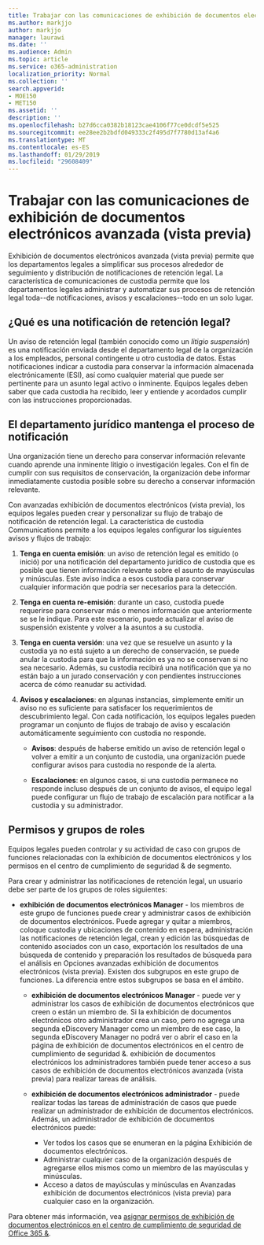 ```yaml
---
title: Trabajar con las comunicaciones de exhibición de documentos electrónicos avanzada (vista previa)
ms.author: markjjo
author: markjjo
manager: laurawi
ms.date: ''
ms.audience: Admin
ms.topic: article
ms.service: o365-administration
localization_priority: Normal
ms.collection: ''
search.appverid:
- MOE150
- MET150
ms.assetid: ''
description: ''
ms.openlocfilehash: b27d6cca0382b18123cae4106f77ce0dcdf5e525
ms.sourcegitcommit: ee28ee2b2bdfd049333c2f495d7f7780d13af4a6
ms.translationtype: MT
ms.contentlocale: es-ES
ms.lasthandoff: 01/29/2019
ms.locfileid: "29608409"
---
```

# <a name="working-with-communications-in-advanced-ediscovery-preview"></a>Trabajar con las comunicaciones de exhibición de documentos electrónicos avanzada (vista previa)

Exhibición de documentos electrónicos avanzada (vista previa) permite que los departamentos legales a simplificar sus procesos alrededor de seguimiento y distribución de notificaciones de retención legal. La característica de comunicaciones de custodia permite que los departamentos legales administrar y automatizar sus procesos de retención legal toda--de notificaciones, avisos y escalaciones--todo en un solo lugar.

## <a name="what-is-a-legal-hold-notification"></a>¿Qué es una notificación de retención legal?

Un aviso de retención legal (también conocido como un *litigio suspensión*) es una notificación enviada desde el departamento legal de la organización a los empleados, personal contingente u otro custodia de datos. Estas notificaciones indicar a custodia para conservar la información almacenada electrónicamente (ESI), así como cualquier material que puede ser pertinente para un asunto legal activo o inminente. Equipos legales deben saber que cada custodia ha recibido, leer y entiende y acordados cumplir con las instrucciones proporcionadas.

## <a name="the-legal-hold-notification-process"></a>El departamento jurídico mantenga el proceso de notificación

Una organización tiene un derecho para conservar información relevante cuando aprende una inminente litigio o investigación legales. Con el fin de cumplir con sus requisitos de conservación, la organización debe informar inmediatamente custodia posible sobre su derecho a conservar información relevante. 

Con avanzadas exhibición de documentos electrónicos (vista previa), los equipos legales pueden crear y personalizar su flujo de trabajo de notificación de retención legal. La característica de custodia Communications permite a los equipos legales configurar los siguientes avisos y flujos de trabajo:

1. **Tenga en cuenta emisión**: un aviso de retención legal es emitido (o inició) por una notificación del departamento jurídico de custodia que es posible que tienen información relevante sobre el asunto de mayúsculas y minúsculas. Este aviso indica a esos custodia para conservar cualquier información que podría ser necesarios para la detección. 
   
2.  **Tenga en cuenta re-emisión**: durante un caso, custodia puede requerirse para conservar más o menos información que anteriormente se se le indique. Para este escenario, puede actualizar el aviso de suspensión existente y volver a la asuntos a su custodia.

3.  **Tenga en cuenta versión**: una vez que se resuelve un asunto y la custodia ya no está sujeto a un derecho de conservación, se puede anular la custodia para que la información es ya no se conservan si no sea necesario. Además, su custodia recibirá una notificación que ya no están bajo a un jurado conservación y con pendientes instrucciones acerca de cómo reanudar su actividad.

4. **Avisos y escalaciones**: en algunas instancias, simplemente emitir un aviso no es suficiente para satisfacer los requerimientos de descubrimiento legal. Con cada notificación, los equipos legales pueden programar un conjunto de flujos de trabajo de aviso y escalación automáticamente seguimiento con custodia no responde.

    - **Avisos**: después de haberse emitido un aviso de retención legal o volver a emitir a un conjunto de custodia, una organización puede configurar avisos para custodia no responde de la alerta. 

    - **Escalaciones**: en algunos casos, si una custodia permanece no responde incluso después de un conjunto de avisos, el equipo legal puede configurar un flujo de trabajo de escalación para notificar a la custodia y su administrador.

## <a name="role-groups-and-permissions"></a>Permisos y grupos de roles 

Equipos legales pueden controlar y su actividad de caso con grupos de funciones relacionadas con la exhibición de documentos electrónicos y los permisos en el centro de cumplimiento de seguridad & de segmento. 

Para crear y administrar las notificaciones de retención legal, un usuario debe ser parte de los grupos de roles siguientes:

- **exhibición de documentos electrónicos Manager** - los miembros de este grupo de funciones puede crear y administrar casos de exhibición de documentos electrónicos. Puede agregar y quitar a miembros, coloque custodia y ubicaciones de contenido en espera, administración las notificaciones de retención legal, crean y edición las búsquedas de contenido asociados con un caso, exportación los resultados de una búsqueda de contenido y preparación los resultados de búsqueda para el análisis en Opciones avanzadas exhibición de documentos electrónicos (vista previa). Existen dos subgrupos en este grupo de funciones. La diferencia entre estos subgrupos se basa en el ámbito.

  - **exhibición de documentos electrónicos Manager** - puede ver y administrar los casos de exhibición de documentos electrónicos que creen o están un miembro de. Si la exhibición de documentos electrónicos otro administrador crea un caso, pero no agrega una segunda eDiscovery Manager como un miembro de ese caso, la segunda eDiscovery Manager no podrá ver o abrir el caso en la página de exhibición de documentos electrónicos en el centro de cumplimiento de seguridad &. exhibición de documentos electrónicos los administradores también puede tener acceso a sus casos de exhibición de documentos electrónicos avanzada (vista previa) para realizar tareas de análisis.

  - **exhibición de documentos electrónicos administrador** - puede realizar todas las tareas de administración de casos que puede realizar un administrador de exhibición de documentos electrónicos. Además, un administrador de exhibición de documentos electrónicos puede:
    
    - Ver todos los casos que se enumeran en la página Exhibición de documentos electrónicos.
    - Administrar cualquier caso de la organización después de agregarse ellos mismos como un miembro de las mayúsculas y minúsculas.
    - Acceso a datos de mayúsculas y minúsculas en Avanzadas exhibición de documentos electrónicos (vista previa) para cualquier caso en la organización.

Para obtener más información, vea [asignar permisos de exhibición de documentos electrónicos en el centro de cumplimiento de seguridad de Office 365 &](../assign-ediscovery-permissions.md).
